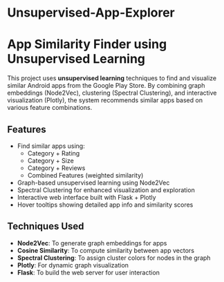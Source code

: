 # Unsupervised-App-Explorer
# App Similarity Finder using Unsupervised Learning

This project uses **unsupervised learning** techniques to find and visualize similar Android apps from the Google Play Store. By combining graph embeddings (Node2Vec), clustering (Spectral Clustering), and interactive visualization (Plotly), the system recommends similar apps based on various feature combinations.

## Features


- Find similar apps using:
  - Category + Rating
  - Category + Size
  - Category + Reviews
  - Combined Features (weighted similarity)
- Graph-based unsupervised learning using Node2Vec
- Spectral Clustering for enhanced visualization and exploration
- Interactive web interface built with Flask + Plotly
- Hover tooltips showing detailed app info and similarity scores

## Techniques Used

- **Node2Vec**: To generate graph embeddings for apps
- **Cosine Similarity**: To compute similarity between app vectors
- **Spectral Clustering**: To assign cluster colors for nodes in the graph
- **Plotly**: For dynamic graph visualization
- **Flask**: To build the web server for user interaction
